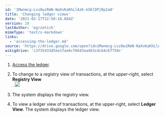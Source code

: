 ```yaml
---
id: '1Mwnmcg-Lvz8wiRmN-NaXvKaKhLlAzK-kSKlDPjRp2a0'
title: 'Changing ledger views'
date: '2021-02-17T22:50:16.684Z'
version: 18
lastAuthor: 'egrzetich'
mimeType: 'text/x-markdown'
links:
  - 'accessing-the-ledger.md'
source: 'https://drive.google.com/open?id=1Mwnmcg-Lvz8wiRmN-NaXvKaKhLlAzK-kSKlDPjRp2a0'
wikigdrive: 'c3f35433d5ee1fae6cf6643ea463cdcb4c67750c'
---
```

1. [Access the ledger](accessing-the-ledger.md).
2. To change to a registry view of transactions, at the upper-right, select <strong>Registry View</strong>  
   . <img src="../changing-ledger-views.assets/6f8992d8842cf6d72bd7ce447b7cec3a.png" />

3. The system displays the registry view.
4. To view a ledger view of transactions, at the upper-right, select <strong>Ledger View</strong>. The system displays the ledger view.
